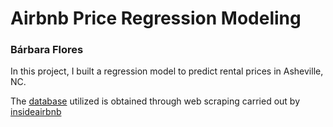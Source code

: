 # Airbnb Price Regression Modeling
### Bárbara Flores


In this project, I built a regression model to predict rental prices in Asheville, NC. 

The [database](https://github.com/BarbaraPFloresRios/IDS702_ModelingAndRepresentationOfData/blob/main/20231001_AirbnbPricing/listings.csv) utilized is obtained through web scraping carried out by  [insideairbnb](http://insideairbnb.com/get-the-data/)

